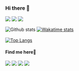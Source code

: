 ### Hi there 👋
<img src="https://img.shields.io/badge/python%20-%2314354C.svg?&style=for-the-badge&logo=python&logoColor=white"/> <img src ="https://img.shields.io/badge/postgres-%23316192.svg?&style=for-the-badge&logo=postgresql&logoColor=white"/> <img src="https://img.shields.io/badge/javascript%20-%23323330.svg?&style=for-the-badge&logo=javascript&logoColor=%23F7DF1E"/> 

![Github stats](https://github-readme-stats.vercel.app/api?username=Ian-Andwati&count_private=true&show_icons=true&theme=cobalt)
[![Wakatime stats](https://github-readme-stats.vercel.app/api/wakatime?username=Ian_Andwati&theme=algolia)](https://github.com/Ian-Andwati/github-readme-stats)
<br>
<br>
[![Top Langs](https://github-readme-stats.vercel.app/api/top-langs/?username=Ian-Andwati&langs_count=10&layout=compact&theme=cobalt)](https://github.com/anuraghazra/github-readme-stats)
<h4>Find me here🌝</h4>
<a href="https://t.me/I_andwati"><img src="https://img.shields.io/badge/telegram-D14836?color=2CA5E0&style=for-the-badge&logo=telegram&logoColor=white" /></a>
<a href="mailto:andwatiian@gmail.com"><img src="https://img.shields.io/badge/gmail-D14836?&style=for-the-badge&logo=gmail&logoColor=white" /></a>
<a href="https://www.linkedin.com/in/ian-andwati-123295188"><img src="https://img.shields.io/badge/linkedin-%230077B5.svg?&style=for-the-badge&logo=linkedin&logoColor=white" /></a>
<a href="https://twitter.com/_andwati"><img src="https://img.shields.io/badge/twitter-%231DA1F2.svg?&style=for-the-badge&logo=twitter&logoColor=white" /></a>
